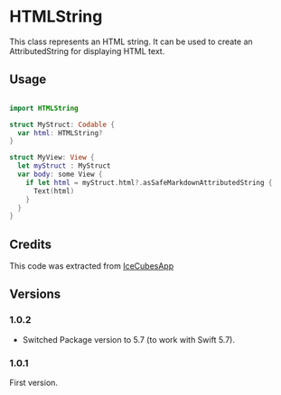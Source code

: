 # HTMLString

This class represents an HTML string. It can be used to create an AttributedString for displaying HTML text.

## Usage

```swift

import HTMLString

struct MyStruct: Codable {
  var html: HTMLString?
}

struct MyView: View {
  let myStruct : MyStruct
  var body: some View {
    if let html = myStruct.html?.asSafeMarkdownAttributedString {
      Text(html)
    }
  }
}
```

## Credits

This code was extracted from
[IceCubesApp](https://github.com/Dimillian/IceCubesApp/blob/main/Packages/Models/Sources/Models/Alias/HTMLString.swift)
 
## Versions

### 1.0.2

- Switched Package version to 5.7 (to work with Swift 5.7).

### 1.0.1

First version.

